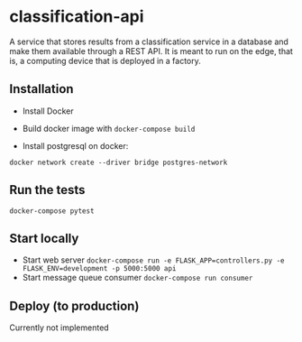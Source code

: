 # classification-api
A service that stores results from a classification service in a database and make them available through a REST API. It is meant to run on the edge, that is, a computing device that is deployed in a factory.


## Installation
* Install Docker
* Build docker image with `docker-compose build`

* Install postgresql on docker:
```
docker network create --driver bridge postgres-network
```

## Run the tests
```
docker-compose pytest
```

## Start locally
* Start web server `
  docker-compose run -e FLASK_APP=controllers.py -e FLASK_ENV=development -p 5000:5000 api
`
* Start message queue consumer `
  docker-compose run consumer
`


## Deploy (to production)
Currently not implemented

